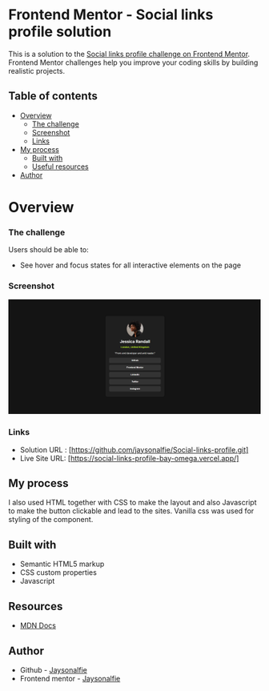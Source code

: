 # Frontend Mentor - Social links profile solution

This is a solution to the [Social links profile challenge on Frontend Mentor](https://www.frontendmentor.io/challenges/social-links-profile-UG32l9m6dQ). Frontend Mentor challenges help you improve your coding skills by building realistic projects. 

## Table of contents

- [Overview](#overview)
  - [The challenge](#the-challenge)
  - [Screenshot](#screenshot)
  - [Links](#links)
- [My process](#my-process)
  - [Built with](#built-with)
  - [Useful resources](#useful-resources)
- [Author](#author)

# Overview

### The challenge
Users should be able to:

- See hover and focus states for all interactive elements on the page

### Screenshot

![](./screenshot.PNG)

### Links
- Solution URL : [https://github.com/jaysonalfie/Social-links-profile.git]
- Live Site URL: [https://social-links-profile-bay-omega.vercel.app/]

## My process
I also used HTML together with CSS to make the layout and also Javascript to make the button clickable and lead to the sites. Vanilla css was used for styling of the component.

## Built with
- Semantic HTML5 markup
- CSS custom properties
- Javascript

## Resources
- [MDN Docs](https://developer.mozilla.org/en-US/)

## Author
- Github - [Jaysonalfie](https://github.com/jaysonalfie)
- Frontend mentor - [Jaysonalfie](https://www.frontendmentor.io/profile/jaysonalfie)